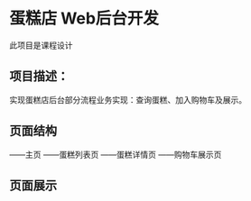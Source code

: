 # 蛋糕店   Web后台开发
此项目是课程设计

## 项目描述：
实现蛋糕店后台部分流程业务实现：查询蛋糕、加入购物车及展示。

## 页面结构
——主页
——蛋糕列表页
——蛋糕详情页
——购物车展示页

## 页面展示


